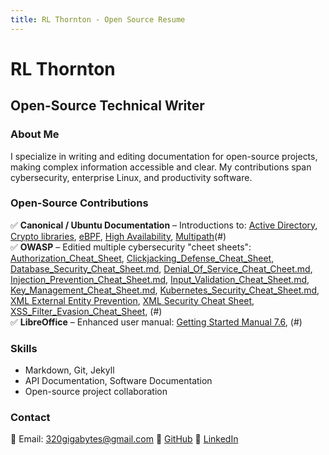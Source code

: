 ```yaml
---
title: RL Thornton - Open Source Resume
---
```


# RL Thornton
## Open-Source Technical Writer

### About Me
I specialize in writing and editing documentation for open-source projects, making complex information accessible and clear. My contributions span cybersecurity, enterprise Linux, and productivity software.  

### Open-Source Contributions  
✅ **Canonical / Ubuntu Documentation** – Introductions to: [Active Directory](https://github.com/canonical/ubuntu-server-documentation/blob/main/explanation/intro-to/AD-integration.md), [Crypto libraries](https://github.com/canonical/ubuntu-server-documentation/blob/main/explanation/intro-to/crypto-libraries.md), [eBPF](https://github.com/canonical/ubuntu-server-documentation/blob/main/explanation/intro-to/ebpf.md), [High Availability](https://github.com/canonical/ubuntu-server-documentation/blob/main/explanation/intro-to/high-availability.md), [Multipath](https://github.com/canonical/ubuntu-server-documentation/blob/main/explanation/intro-to/multipath.md)(#)  
✅ **OWASP** – Editied multiple cybersecurity "cheet sheets": [Authorization_Cheat_Sheet](https://github.com/thornshadow99/CheatSheetSeries/blob/master/cheatsheets/Authorization_Cheat_Sheet.md), [Clickjacking_Defense_Cheat_Sheet](https://github.com/thornshadow99/CheatSheetSeries/blob/master/cheatsheets/Clickjacking_Defense_Cheat_Sheet.md), [Database_Security_Cheat_Sheet.md](https://github.com/thornshadow99/CheatSheetSeries/blob/master/cheatsheets/Database_Security_Cheat_Sheet.md), [Denial_Of_Service_Cheat_Cheet.md](https://github.com/thornshadow99/CheatSheetSeries/blob/master/cheatsheets/Denial_of_Service_Cheat_Sheet.md), [Injection_Prevention_Cheat_Sheet.md](https://github.com/thornshadow99/CheatSheetSeries/blob/master/cheatsheets/Injection_Prevention_Cheat_Sheet.md), [Input_Validation_Cheat_Sheet.md](https://github.com/thornshadow99/CheatSheetSeries/blob/master/cheatsheets/Input_Validation_Cheat_Sheet.md), [Key_Management_Cheat_Sheet.md](https://github.com/thornshadow99/CheatSheetSeries/blob/master/cheatsheets/Key_Management_Cheat_Sheet.md), [Kubernetes_Security_Cheat_Sheet.md](https://github.com/thornshadow99/CheatSheetSeries/blob/master/cheatsheets/Kubernetes_Security_Cheat_Sheet.md), [XML External Entity Prevention](https://github.com/thornshadow99/CheatSheetSeries/blob/master/cheatsheets/XML_External_Entity_Prevention_Cheat_Sheet.md), [XML Security Cheat Sheet](https://github.com/thornshadow99/CheatSheetSeries/blob/master/cheatsheets/XML_Security_Cheat_Sheet.md), [XSS_Filter_Evasion_Cheat_Sheet](https://github.com/thornshadow99/CheatSheetSeries/blob/master/cheatsheets/XSS_Filter_Evasion_Cheat_Sheet.md), (#)  
✅ **LibreOffice** – Enhanced user manual: [Getting Started Manual 7.6](https://nextcloud.documentfoundation.org/s/E2arddj7PF9kwwH), (#)  

### Skills  
- Markdown, Git, Jekyll  
- API Documentation, Software Documentation  
- Open-source project collaboration  

### Contact  
📧 Email: 320gigabytes@gmail.com 
🔗 [GitHub](https://github.com/thornshadow99) 
🔗 [LinkedIn](https://www.linkedin.com/in/robert-thornton-8a35413a/)
